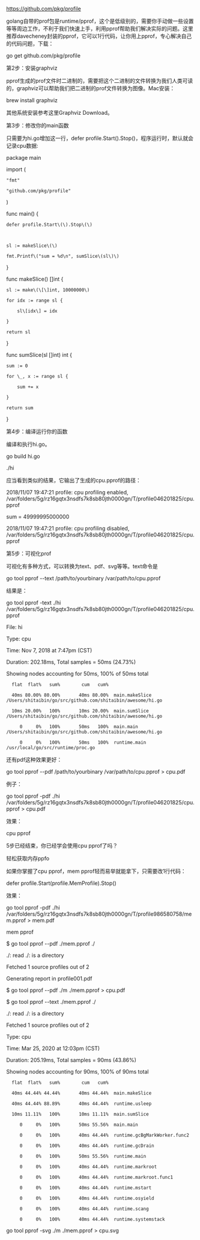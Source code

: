 https://github.com/pkg/profile

golang自带的prof包是runtime/pprof，这个是低级别的，需要你手动做一些设置等等周边工作，不利于我们快速上手，利用pprof帮助我们解决实际的问题。这里推荐davecheney封装的pprof，它可以1行代码，让你用上pprof，专心解决自己的代码问题，下载：



go get github.com/pkg/profile

第2步：安装graphviz

pprof生成的prof文件时二进制的，需要把这个二进制的文件转换为我们人类可读的，graphviz可以帮助我们把二进制的prof文件转换为图像。Mac安装：



brew install graphviz

其他系统安装参考这里Graphviz Download。



第3步：修改你的main函数

只需要为hi.go增加这一行，defer profile.Start\(\).Stop\(\)，程序运行时，默认就会记录cpu数据:



package main



import \(

    "fmt"

    "github.com/pkg/profile"

\)



func main\(\) {

    defer profile.Start\(\).Stop\(\)



    sl := makeSlice\(\)

    fmt.Printf\("sum = %d\n", sumSlice\(sl\)\)

}



func makeSlice\(\) \[\]int {

    sl := make\(\[\]int, 10000000\)

    for idx := range sl {

        sl\[idx\] = idx

    }

    return sl

}



func sumSlice\(sl \[\]int\) int {

    sum := 0

    for \_, x := range sl {

        sum += x

    }

    return sum

}

第4步：编译运行你的函数

编译和执行hi.go。



go build hi.go

./hi

应当看到类似的结果，它输出了生成的cpu.pprof的路径：



2018/11/07 19:47:21 profile: cpu profiling enabled, /var/folders/5g/rz16gqtx3nsdfs7k8sb80jth0000gn/T/profile046201825/cpu.pprof

sum = 49999995000000

2018/11/07 19:47:21 profile: cpu profiling disabled, /var/folders/5g/rz16gqtx3nsdfs7k8sb80jth0000gn/T/profile046201825/cpu.pprof

第5步：可视化prof

可视化有多种方式，可以转换为text、pdf、svg等等。text命令是



go tool pprof --text /path/to/yourbinary /var/path/to/cpu.pprof

结果是：



go tool pprof -text ./hi /var/folders/5g/rz16gqtx3nsdfs7k8sb80jth0000gn/T/profile046201825/cpu.pprof

File: hi

Type: cpu

Time: Nov 7, 2018 at 7:47pm \(CST\)

Duration: 202.18ms, Total samples = 50ms \(24.73%\)

Showing nodes accounting for 50ms, 100% of 50ms total

      flat  flat%   sum%        cum   cum%

      40ms 80.00% 80.00%       40ms 80.00%  main.makeSlice /Users/shitaibin/go/src/github.com/shitaibin/awesome/hi.go

      10ms 20.00%   100%       10ms 20.00%  main.sumSlice /Users/shitaibin/go/src/github.com/shitaibin/awesome/hi.go

         0     0%   100%       50ms   100%  main.main /Users/shitaibin/go/src/github.com/shitaibin/awesome/hi.go

         0     0%   100%       50ms   100%  runtime.main /usr/local/go/src/runtime/proc.go

还有pdf这种效果更好：



go tool pprof --pdf /path/to/yourbinary /var/path/to/cpu.pprof &gt; cpu.pdf

例子：



go tool pprof -pdf ./hi /var/folders/5g/rz16gqtx3nsdfs7k8sb80jth0000gn/T/profile046201825/cpu.pprof &gt; cpu.pdf

效果：



cpu pprof

5步已经结束，你已经学会使用cpu pprof了吗？



轻松获取内存ppfo

如果你掌握了cpu pprof，mem pprof轻而易举就能拿下，只需要改1行代码：



defer profile.Start\(profile.MemProfile\).Stop\(\)

效果：



go tool pprof -pdf ./hi /var/folders/5g/rz16gqtx3nsdfs7k8sb80jth0000gn/T/profile986580758/mem.pprof &gt; mem.pdf

mem pprof





$ go tool pprof --pdf ./mem.pprof ./

./: read ./: is a directory

Fetched 1 source profiles out of 2

Generating report in profile001.pdf



$ go tool pprof --pdf ./m ./mem.pprof &gt; cpu.pdf





$ go tool pprof --text ./mem.pprof ./

./: read ./: is a directory

Fetched 1 source profiles out of 2

Type: cpu

Time: Mar 25, 2020 at 12:03pm \(CST\)

Duration: 205.19ms, Total samples = 90ms \(43.86%\)

Showing nodes accounting for 90ms, 100% of 90ms total

      flat  flat%   sum%        cum   cum%

      40ms 44.44% 44.44%       40ms 44.44%  main.makeSlice

      40ms 44.44% 88.89%       40ms 44.44%  runtime.usleep

      10ms 11.11%   100%       10ms 11.11%  main.sumSlice

         0     0%   100%       50ms 55.56%  main.main

         0     0%   100%       40ms 44.44%  runtime.gcBgMarkWorker.func2

         0     0%   100%       40ms 44.44%  runtime.gcDrain

         0     0%   100%       50ms 55.56%  runtime.main

         0     0%   100%       40ms 44.44%  runtime.markroot

         0     0%   100%       40ms 44.44%  runtime.markroot.func1

         0     0%   100%       40ms 44.44%  runtime.mstart

         0     0%   100%       40ms 44.44%  runtime.osyield

         0     0%   100%       40ms 44.44%  runtime.scang

         0     0%   100%       40ms 44.44%  runtime.systemstack





go tool pprof -svg ./m ./mem.pprof &gt; cpu.svg

